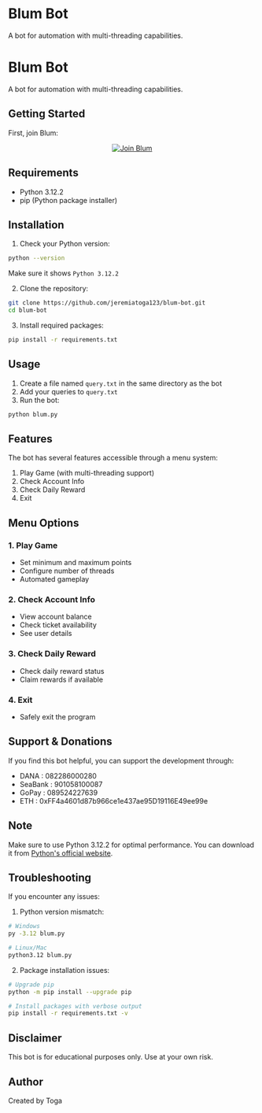 # Blum Bot

A bot for automation with multi-threading capabilities.
# Blum Bot

A bot for automation with multi-threading capabilities.

## Getting Started

First, join Blum:

<div align="center">

[![Join Blum](https://img.shields.io/badge/-%2FZUYDD-blue?style=for-the-badge&logo=telegram&logoColor=white)](https://t.me/blum/app?startapp=ref_eWbRQkPdY2)

</div>

## Requirements

- Python 3.12.2
- pip (Python package installer)

## Installation

1. Check your Python version:
```bash
python --version
```
Make sure it shows `Python 3.12.2`

2. Clone the repository:
```bash
git clone https://github.com/jeremiatoga123/blum-bot.git
cd blum-bot
```

3. Install required packages:
```bash
pip install -r requirements.txt
```

## Usage

1. Create a file named `query.txt` in the same directory as the bot
2. Add your queries to `query.txt`
3. Run the bot:
```bash
python blum.py
```

## Features

The bot has several features accessible through a menu system:
1. Play Game (with multi-threading support)
2. Check Account Info
3. Check Daily Reward
4. Exit

## Menu Options

### 1. Play Game
- Set minimum and maximum points
- Configure number of threads
- Automated gameplay

### 2. Check Account Info
- View account balance
- Check ticket availability
- See user details

### 3. Check Daily Reward
- Check daily reward status
- Claim rewards if available

### 4. Exit
- Safely exit the program

## Support & Donations

If you find this bot helpful, you can support the development through:
- DANA    : 082286000280
- SeaBank : 901058100087
- GoPay   : 089524227639
- ETH     : 0xFF4a4601d87b966ce1e437ae95D19116E49ee99e

## Note

Make sure to use Python 3.12.2 for optimal performance. You can download it from [Python's official website](https://www.python.org/downloads/).

## Troubleshooting

If you encounter any issues:

1. Python version mismatch:
```bash
# Windows
py -3.12 blum.py

# Linux/Mac
python3.12 blum.py
```

2. Package installation issues:
```bash
# Upgrade pip
python -m pip install --upgrade pip

# Install packages with verbose output
pip install -r requirements.txt -v
```

## Disclaimer

This bot is for educational purposes only. Use at your own risk.

## Author

Created by Toga